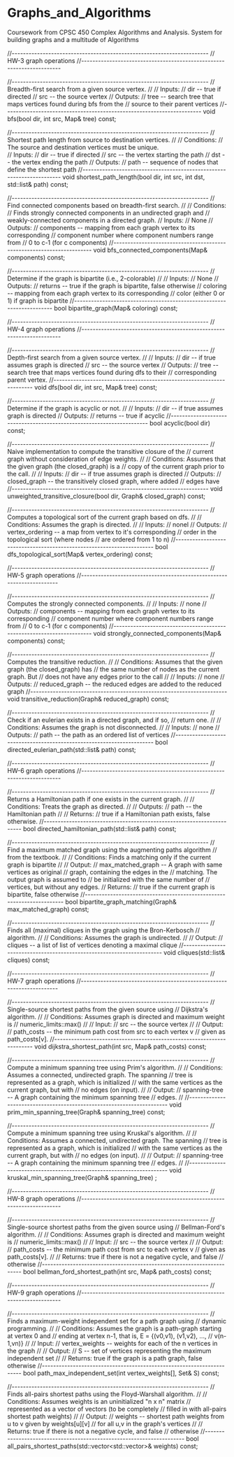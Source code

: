 # Graphs_and_Algorithms
Coursework from CPSC 450 Complex Algorithms and Analysis. System for building graphs and a multitude of Algorithms


  //----------------------------------------------------------------------
  // HW-3 graph operations
  //----------------------------------------------------------------------
  
  //----------------------------------------------------------------------
  // Breadth-first search from a given source vertex. 
  //
  // Inputs: 
  //   dir -- true if directed
  //   src -- the source vertex
  // Outputs:
  //   tree -- search tree that maps vertices found during bfs from the
  //           source to their parent vertices
  //----------------------------------------------------------------------
  void bfs(bool dir, int src, Map& tree) const;
  
  //----------------------------------------------------------------------
  // Shortest path length from source to destination vertices.
  //
  // Conditions:
  //   The source and destination vertices must be unique.  
  // Inputs:
  //   dir -- true if directed
  //   src -- the vertex starting the path
  //   dst -- the vertex ending the path
  // Outputs:
  //   path -- sequence of nodes that define the shortest path
  //----------------------------------------------------------------------
  void shortest_path_length(bool dir, int src, int dst, std::list<int>& path) const;

  //----------------------------------------------------------------------
  // Find connected components based on breadth-first search.
  //
  // Conditions:
  //   Finds strongly connected components in an undirected graph and
  //   weakly-connected components in a directed graph.
  // Inputs:
  //   None
  // Outputs: 
  //   components -- mapping from each graph vertex to its corresponding
  //                 component number where component numbers range from
  //                 0 to c-1 (for c components)
  //----------------------------------------------------------------------
  void bfs_connected_components(Map& components) const;

  //----------------------------------------------------------------------
  // Determine if the graph is bipartite (i.e., 2-colorable)
  //
  // Inputs:
  //   None
  // Outputs:
  //   returns  -- true if the graph is bipartite, false otherwise
  //   coloring -- mapping from each graph vertex to its corresponding
  //               color (either 0 or 1) if graph is bipartite
  //----------------------------------------------------------------------
  bool bipartite_graph(Map& coloring) const;


  //----------------------------------------------------------------------
  // HW-4 graph operations
  //----------------------------------------------------------------------
  
  //----------------------------------------------------------------------
  // Depth-first search from a given source vertex.
  //
  // Inputs: 
  //   dir -- if true assumes graph is directed
  //   src -- the source vertex
  // Outputs:
  //   tree -- search tree that maps vertices found during dfs to their
  //           corresponding parent vertex.
  //----------------------------------------------------------------------
  void dfs(bool dir, int src, Map& tree) const;

  //----------------------------------------------------------------------
  // Determine if the graph is acyclic or not.
  //
  // Inputs:
  //   dir -- if true assumes graph is directed
  // Outputs:
  //   returns -- true if acyclic
  //----------------------------------------------------------------------
  bool acyclic(bool dir) const;

  //----------------------------------------------------------------------
  // Naive implementation to compute the transitive closure of the
  // current graph without consideration of edge weights.
  //
  // Conditions: Assumes that the given graph (the closed_graph) is a
  //             copy of the current graph prior to the call.
  // 
  // Inputs:
  //   dir -- if true assumes graph is directed
  // Outputs:
  //   closed_graph -- the transitively closed graph, where added
  //                   edges have
  //----------------------------------------------------------------------
  void unweighted_transitive_closure(bool dir, Graph& closed_graph) const;

  //----------------------------------------------------------------------
  // Computes a topological sort of the current graph based on dfs.
  //
  // Conditions: Assumes the graph is directed.
  //
  // Inputs:
  //   nonel
  // Outputs:
  //   vertex_ordering -- a map from vertex to it's corresponding
  //                      order in the topological sort (where nodes
  //                      are ordered from 1 to n)
  //----------------------------------------------------------------------
  bool dfs_topological_sort(Map& vertex_ordering) const;
  

  //----------------------------------------------------------------------
  // HW-5 graph operations
  //----------------------------------------------------------------------

  //----------------------------------------------------------------------
  // Computes the strongly connected components.
  //
  // Inputs:
  //   none
  // Outputs: 
  //   components -- mapping from each graph vertex to its corresponding
  //                 component number where component numbers range from
  //                 0 to c-1 (for c components)
  //----------------------------------------------------------------------
  void strongly_connected_components(Map& components) const;

  //----------------------------------------------------------------------
  // Computes the transitive reduction.
  //
  // Conditions: Assumes that the given graph (the closed_graph) has
  //             the same number of nodes as the current graph. But
  //             does not have any edges prior to the call
  //
  // Inputs:
  //   none
  // Outputs:
  //   reduced_graph -- the reduced edges are added to the reduced graph
  //----------------------------------------------------------------------
  void transitive_reduction(Graph& reduced_graph) const;

  //----------------------------------------------------------------------
  // Check if an eulerian exists in a directed graph, and if so,
  // return one.
  //
  // Conditions: Assumes the graph is not disconnected.
  //
  // Inputs:
  //   none
  // Outputs:
  //   path -- the path as an ordered list of vertices
  //----------------------------------------------------------------------
  bool directed_eulerian_path(std::list<int>& path) const;

  
  //----------------------------------------------------------------------
  // HW-6 graph operations
  //----------------------------------------------------------------------

  //----------------------------------------------------------------------
  // Returns a Hamiltonian path if one exists in the current graph.
  //
  // Conditions: Treats the graph as directed.
  //
  // Outputs:
  //   path -- the Hamiltonian path
  //
  // Returns:
  //   true if a Hamiltonian path exists, false otherwise.
  //----------------------------------------------------------------------
  bool directed_hamiltonian_path(std::list<int>& path) const;

  //----------------------------------------------------------------------
  // Find a maximum matched graph using the augmenting paths algorithm
  // from the textbook.
  //
  // Conditions: Finds a matching only if the current graph is bipartite
  //
  // Output:
  //   max_matched_graph -- A graph with same vertices as original
  //                        graph, containing the edges in the
  //                        matching. The output graph is assumed to
  //                        be initialized with the same number of
  //                        vertices, but without any edges.
  // Returns:
  //   true if the current graph is bipartite, false otherwise
  //----------------------------------------------------------------------
  bool bipartite_graph_matching(Graph& max_matched_graph) const;

  //----------------------------------------------------------------------
  // Finds all (maximal) cliques in the graph using the Bron-Kerbosch
  // algorithm.
  //
  // Conditions: Assumes the graph is undirected.
  //
  // Output:
  //   cliques -- a list of list of vertices denoting a maximal clique
  //----------------------------------------------------------------------
  void cliques(std::list<Set>& cliques) const;
  

  //----------------------------------------------------------------------
  // HW-7 graph operations
  //----------------------------------------------------------------------

  //----------------------------------------------------------------------
  // Single-source shortest paths from the given source using
  // Dijkstra's algorithm.
  //
  // Conditions: Assumes graph is directed and maximum weight is
  //             numeric_limits<int>::max()
  // 
  // Input:
  //  src -- the source vertex
  //
  // Output:
  //  path_costs -- the minimum path cost from src to each vertex v
  //                given as path_costs[v].
  //----------------------------------------------------------------------
  void dijkstra_shortest_path(int src, Map& path_costs) const;
  
  //----------------------------------------------------------------------
  // Compute a minimum spanning tree using Prim's algorithm.
  //
  // Conditions: Assumes a connected, undirected graph. The spanning
  //             tree is represented as a graph, which is initialized
  //             with the same vertices as the current graph, but with
  //             no edges (on input).
  //
  // Output:
  //  spanning-tree -- A graph containing the minimum spanning tree
  //                   edges.
  //
  //----------------------------------------------------------------------
  void prim_min_spanning_tree(Graph& spanning_tree) const;

  //----------------------------------------------------------------------
  // Compute a minimum spanning tree using Kruskal's algorithm.
  //
  // Conditions: Assumes a connected, undirected graph. The spanning
  //             tree is represented as a graph, which is initialized
  //             with the same vertices as the current graph, but with
  //             no edges (on input).
  //
  // Output:
  //  spanning-tree -- A graph containing the minimum spanning tree
  //                   edges.
  //
  //----------------------------------------------------------------------
  void kruskal_min_spanning_tree(Graph& spanning_tree) ;

  //----------------------------------------------------------------------
  // HW-8 graph operations
  //----------------------------------------------------------------------

  //----------------------------------------------------------------------
  // Single-source shortest paths from the given source using
  // Bellman-Ford's algorithm.
  //
  // Conditions: Assumes graph is directed and maximum weight is
  //             numeric_limits<int>::max()
  // 
  // Input:
  //  src -- the source vertex
  //
  // Output:
  //  path_costs -- the minimum path cost from src to each vertex v
  //                given as path_costs[v].
  //
  // Returns: true if there is not a negative cycle, and false
  //          otherwise
  //----------------------------------------------------------------------
  bool bellman_ford_shortest_path(int src, Map& path_costs) const;


  //----------------------------------------------------------------------
  // HW-9 graph operations
  //----------------------------------------------------------------------

  //----------------------------------------------------------------------
  // Finds a maximum-weight independent set for a path graph using
  // dynamic programming.
  //
  // Conditions: Assumes the graph is a path-graph starting at vertex 0 and
  //             ending at vertex n-1, that is, E = {(v0,v1), (v1,v2), ...,
  //             v(n-1,vn)}
  //
  // Input:
  //  vertex_weights -- weights for each of the n vertices in the graph
  //
  // Output:
  //  S -- set of vertices representing the maximum independent set
  //
  // Returns: true if the graph is a path graph, false otherwise
  //----------------------------------------------------------------------
  bool path_max_independent_set(int vertex_weights[], Set& S) const;

  //----------------------------------------------------------------------
  // Finds all-pairs shortest paths using the Floyd-Warshall algorithm.
  //
  // Conditions: Assumes weights is an uninitialized "n x n" matrix
  //             represented as a vector of vectors (to be completely
  //             filled in with all-pairs shortest path weights)
  //
  // Output:
  //   weights -- shortest path weights from u to v given by weights[u][v]
  //              for all u,v in the graph's vertices
  //
  // Returns: true if there is not a negative cycle, and false
  //          otherwise
  //----------------------------------------------------------------------
  bool all_pairs_shortest_paths(std::vector<std::vector<int>>& weights) const;

